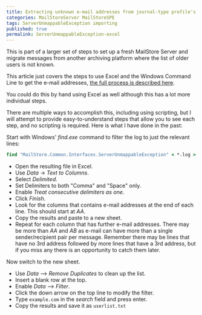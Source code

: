 ```yaml
---
title: Extracting unknown e-mail addresses from journal-type profile's debug log via Excel
categories: MailStoreServer MailStoreSPE
tags: ServerUnmappableException importing
published: true
permalink: ServerUnmappableException-excel
--- 
```

This is part of a larger set of steps to set up a fresh MailStore Server and migrate messages from another archiving platform where the list of older users is not known.

This article just covers the steps to use Excel and the Windows Command Line to get the e-mail addresses, [the full process is described here](ServerUnmappableException.md).

You could do this by hand using Excel as well although this has a lot more individual steps.

There are multiple ways to accomplish this, including using scripting, but I will attempt to provide easy-to-understand steps that allow you to see each step, and no scripting is required. Here is what I have done in the past:

Start with Windows' *find.exe* command to filter the log to just the relevant lines:

```cmd
find "MailStore.Common.Interfaces.ServerUnmappableException" < *.log > userlist.txt
````

- Open the resulting file in Excel.
- Use *Data* -> *Text to Columns*.
- Select *Delimited*.
- Set Delimiters to both "Comma" and "Space" only.
- Enable *Treat consecutive delimiters as one*.
- Click *Finish*.
- Look for the columns that contains e-mail addresses at the end of each line. This should start at *AA*.
- Copy the results and paste to a new sheet.
- Repeat for each column that has further e-mail addresses. There may be more than *AA* and *AB* as e-mail can have more than a single sender/recipient pair per message. Remember there may be lines that have no 3rd address followed by more lines that have a 3rd address, but if you miss any there is an opportunity to catch them later.

Now switch to the new sheet.

- Use *Data* --> *Remove Duplicates* to clean up the list.
- Insert a blank row at the top.
- Enable *Data* --> *Filter*.
- Click the down arrow on the top line to modify the filter.
- Type `example.com` in the *search* field and press enter.
- Copy the results and save it as `userlist.txt`